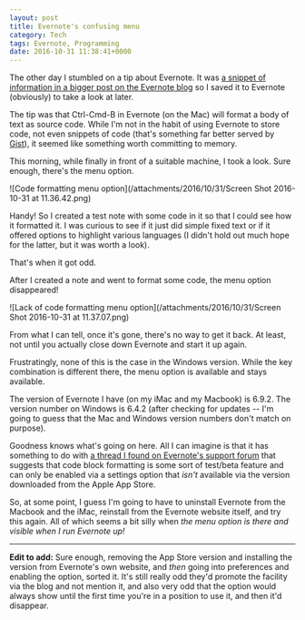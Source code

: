 ```yaml
---
layout: post
title: Evernote's confusing menu
category: Tech
tags: Evernote, Programming
date: 2016-10-31 11:38:41+0000
---
```


The other day I stumbled on a tip about Evernote. It
was
[a snippet of information in a bigger post on the Evernote blog](https://blog.evernote.com/blog/2016/10/28/one-student-made-productivity-habit/)
so I saved it to Evernote (obviously) to take a look at later.

The tip was that Ctrl-Cmd-B in Evernote (on the Mac) will format a body of
text as source code. While I'm not in the habit of using Evernote to store
code, not even snippets of code (that's something far better served
by [Gist](https://gist.github.com/)), it seemed like something worth
committing to memory.

This morning, while finally in front of a suitable machine, I took a look.
Sure enough, there's the menu option.

![Code formatting menu option](/attachments/2016/10/31/Screen Shot 2016-10-31 at 11.36.42.png)

Handy! So I created a test note with some code in it so that I could see how
it formatted it. I was curious to see if it just did simple fixed text or if
it offered options to highlight various languages (I didn't hold out much
hope for the latter, but it was worth a look).

That's when it got odd.

After I created a note and went to format some code, the menu option
disappeared!

![Lack of code formatting menu option](/attachments/2016/10/31/Screen Shot 2016-10-31 at 11.37.07.png)

From what I can tell, once it's gone, there's no way to get it back. At
least, not until you actually close down Evernote and start it up again.

Frustratingly, none of this is the case in the Windows version. While the
key combination is different there, the menu option is available and stays
available.

The version of Evernote I have (on my iMac and my Macbook) is 6.9.2. The
version number on Windows is 6.4.2 (after checking for updates -- I'm going
to guess that the Mac and Windows version numbers don't match on purpose).

Goodness knows what's going on here. All I can imagine is that it has
something to do
with
[a thread I found on Evernote's support forum](https://discussion.evernote.com/topic/97731-code-block-in-evernote-for-mac/) that
suggests that code block formatting is some sort of test/beta feature and
can only be enabled via a settings option that *isn't* available via the
version downloaded from the Apple App Store.

So, at some point, I guess I'm going to have to uninstall Evernote from the
Macbook and the iMac, reinstall from the Evernote website itself, and try
this again. All of which seems a bit silly when *the menu option is there
and visible when I run Evernote up!*

---

**Edit to add:** Sure enough, removing the App Store version and installing
the version from Evernote's own website, and *then* going into preferences
and enabling the option, sorted it. It's still really odd they'd promote the
facility via the blog and not mention it, and also very odd that the option
would always show until the first time you're in a position to use it, and
then it'd disappear.

[//]: # (2016-10-31-evernotes_confusing_menu.md ends here)
